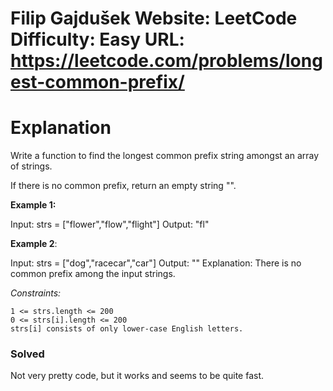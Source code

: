 Filip Gajdušek
Website: LeetCode
Difficulty: Easy
URL: https://leetcode.com/problems/longest-common-prefix/
========================================================

# Explanation
Write a function to find the longest common prefix string amongst an array of strings.

If there is no common prefix, return an empty string "".

 

**Example 1:**

Input: strs = ["flower","flow","flight"]
Output: "fl"

**Example 2**:

Input: strs = ["dog","racecar","car"]
Output: ""
Explanation: There is no common prefix among the input strings.

 

*Constraints:*

    1 <= strs.length <= 200
    0 <= strs[i].length <= 200
    strs[i] consists of only lower-case English letters.

### Solved
Not very pretty code, but it works and seems to be quite fast. 
